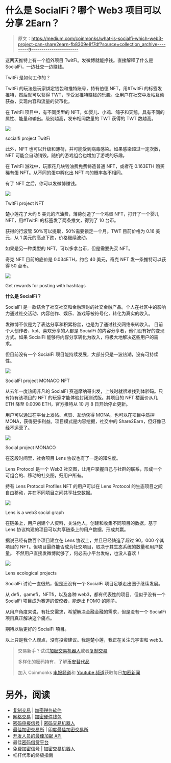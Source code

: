 # 什么是 SocialFi？哪个 Web3 项目可以分享 2Earn？

> 原文：<https://medium.com/coinmonks/what-is-socialfi-which-web3-project-can-share2earn-fb8309e8f7df?source=collection_archive---------9----------------------->

这两天推特上有一个组外项目 TwitFi。发微博就能挣钱。直接解释了什么是 SocialFi，一边社交一边赚钱。

TwitFi 是如何工作的？

TwitFi 的玩法是玩家绑定钱包和推特账号，持有伯德 NFT，用#TwitFi 的标签发推特，然后就可以获得 TWT，享受发推特赚钱的乐趣。让用户在社交中发帖互动获益，实现内容和流量的货币化。

在 TwitFi 项目中，有不同类型的 NFT，如婴儿、小鸡、鸽子和天鹅，具有不同的属性、能量和输出。级别越高，发布相同数量的 TWT 获得的 TWT 数越高。

![](img/d9bbc9053716313e812bf13c467b7f57.png)

socialfi project TwitFi

此外，NFT 也可以升级和薄荷，并可能受到病毒感染。如果感染超过一定次数，NFT 可能会自动销毁。随机的游戏组合也增加了游戏的乐趣。

在 TwitFi 游戏中，玩家花几块钱油费免费铸造普通 NFT，或者花 0.163ETH 购买稀有蛋 NFT。从不同的蛋中孵化出 NFT 鸟的概率各不相同。

有了 NFT 之后，你可以发微博赚钱。

![](img/f1bf2fce4eb43d69d53eb86e7d956762.png)

TwitFi project NFT

楚小莲花了大约 5 美元的汽油费，薄荷创造了一个鸡蛋 NFT，打开了一个婴儿 NFT，用#TwitFI 的标签发了两条推文，得到了 10 台币。

获得的行波管 50%可以提取，50%需要锁定一个月。TWT 目前价格为 0.16 美元，从 1 美元的高点下跌，价格继续波动。

如果是另一种类型的 NFT，可以多拿台币，但是需要先买 NFT。

奇克 NFT 目前的底价是 0.034ETH，约合 40 美元，奇克 NFT 发一条推特可以获得 50 台币。

![](img/505824add2161f9c5ec4084fe442e8c1.png)

Get rewards for posting with hashtags

**什么是 SocialFi？**

SocialFi 是一款结合了社交社交和金融理财的社交金融产品。个人在社区中的影响力通过社交活动、内容创作、娱乐、游戏等被符号化，转化为真实的收入。

发微博不仅是为了表达分享和积累粉丝，也是为了通过社交网络来转收入。
目前个人创作者、kol、喜欢分享的人都是 SocialFi 的内容分享者，他们没有好的变现方式。如果 SocialFi 能够将内容分享转化为收入，将极大地解决这些用户的需求。

但目前没有一个 SocialFi 项目能持续发展，大部分只是一波热潮，没有可持续性。

![](img/e578aa06b81f14b9f893acbb0a00436e.png)

SocialFI project MONACO NFT

从去年一度热闹非凡的 SocialFI 赛道摩纳哥出发，上线时就很难找到体验码。只有持有该项目的 NFT 的玩家才能体验封闭测试版。其项目的 NFT 楼面价从几 ETH 降至 0.0098 ETH，官方推特从 10 月 8 日开始停止更新。

用户可以通过在平台上发帖、点赞、互动获得 MONA，也可以在项目中质押 MONA，获得更多利益。项目模式是内容挖掘，社交中的 Share2Earn，但好像已经不运营了。

![](img/efb79a948e8bdbfc7d340672cebe2749.png)

Social project MONACO

在这段时间里，社会项目 Lens 协议也有了一定的知名度。

Lens Protocol 是一个 Web3 社交图，让用户掌握自己与社群的联系，形成一个可组合的、移动的社交图，归用户所有。

持有 Lens Protocol Profiles NFT 的用户可以在 Lens Protocol 的生态项目之间自由移动，并在不同项目之间共享社交数据。

![](img/a6d781c2d350a323b02b6ea92685e9d3.png)

Lens is a web3 social graph

在链条上，用户创建个人资料，关注他人，创建和收集不同项目的数据，基于 Lens 协议构建的项目可以共享链条上的用户数据，形成共赢。

据说已经有数百个项目建立在 Lens 协议上，并且已经铸造了超过 90，000 个其项目的 NFT。但项目最终能否成为社交项目，取决于其生态系统的数量和用户数量。
不然用户直接发微博就够了，何必去小平台发帖，也没人喜欢！

![](img/f2f116b7854896611673d59254ecdaf6.png)

Lens ecological projects

SocialFi 讨论一直很热，但是还没有一个 SocialFi 项目足够走出圈子继续发展。

从 defi，gamefi，NFTfi，以及各种 web3，都有代表性的项目，但似乎没有一个 SocialFi 项目成为赛道的佼佼者，能走出 FOMO 的圈子。

从用户角度来说，有社交需求，希望解决金融金融的需求，但是没有一个 SocialFi 项目真正解决这个痛点。

期待以后更好的 SocialFi 项目。

以上只是我个人观点，没有投资建议。我是楚小莲，我正在关注元宇宙和 web3。​​​​​​​​​​

> 交易新手？试试[加密交易机器人](/coinmonks/crypto-trading-bot-c2ffce8acb2a)或者[复制交易](/coinmonks/top-10-crypto-copy-trading-platforms-for-beginners-d0c37c7d698c)
> 
> 多样化的密码持有，了解[币安替代品](https://coincodecap.com/binance-alternatives)
> 
> 加入 Coinmonks [电报频道](https://t.me/coincodecap)和 [Youtube 频道](https://www.youtube.com/c/coinmonks/videos)获取每日[加密新闻](http://coincodecap.com/)

# 另外，阅读

*   [复制交易](/coinmonks/top-10-crypto-copy-trading-platforms-for-beginners-d0c37c7d698c) | [加密税务软件](/coinmonks/crypto-tax-software-ed4b4810e338)
*   [网格交易](https://coincodecap.com/grid-trading) | [加密硬件钱包](/coinmonks/the-best-cryptocurrency-hardware-wallets-of-2020-e28b1c124069)
*   [密码电报信号](/coinmonks/top-3-telegram-channels-for-crypto-traders-in-2021-8385f4411ff4) | [密码交易机器人](/coinmonks/crypto-trading-bot-c2ffce8acb2a)
*   [最佳加密交易所](/coinmonks/crypto-exchange-dd2f9d6f3769) | [印度最佳加密交易所](/coinmonks/bitcoin-exchange-in-india-7f1fe79715c9)
*   [开发人员的最佳加密 API](/coinmonks/best-crypto-apis-for-developers-5efe3a597a9f)
*   最佳[密码借贷平台](/coinmonks/top-5-crypto-lending-platforms-in-2020-that-you-need-to-know-a1b675cec3fa)
*   [免费加密信号](/coinmonks/free-crypto-signals-48b25e61a8da) | [加密交易机器人](/coinmonks/crypto-trading-bot-c2ffce8acb2a)
*   杠杆代币的终极指南